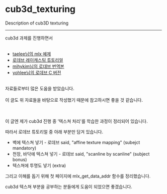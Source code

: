 # cub3d_texturing
Description of cub3D texturing

----

cub3d 과제를 진행하면서 <br /> <br />
* [taelee님의 mlx 예제](https://github.com/taelee42/mlx_example) <br />
* [로데브 레이캐스팅 튜토리얼](https://lodev.org/cgtutor/raycasting.html) <br />
* [mihykim님의 로데브 번역본](https://github.com/365kim/raycasting_tutorial) <br />
* [yohlee님의 로데브 C 버전](https://github.com/l-yohai/cub3d) <br /> <br />

자료들로부터 많은 도움을 받았습니다.
<br /><br />
이 글도 위 자료들을 바탕으로 작성했기 때문에 참고하시면 좋을 것 같습니다.

<br /><br />
이 글엔 제가 cub3d 진행 중 '텍스쳐 처리'를 학습한 과정이 정리되어 있습니다. <br />

따라서 로데브 튜토리얼 중 아래 부분만 담겨 있습니다. <br />

* 벽에 텍스쳐 넣기 - 로데브 said, "affine texture mapping" (subejct mandatory)
* 천장, 바닥에 텍스쳐 넣기 - 로데브 said, "scanline by scanline" (subject bonus)
* 텍스쳐에 투명도 넣기 (extra)

그리고 이해를 돕기 위해 첫 페이지에 mlx_get_data_addr 함수를 정리했습니다.<br />

cub3d 텍스쳐 부분을 공부하는 분들에게 도움이 되었으면 좋겠습니다. <br />
